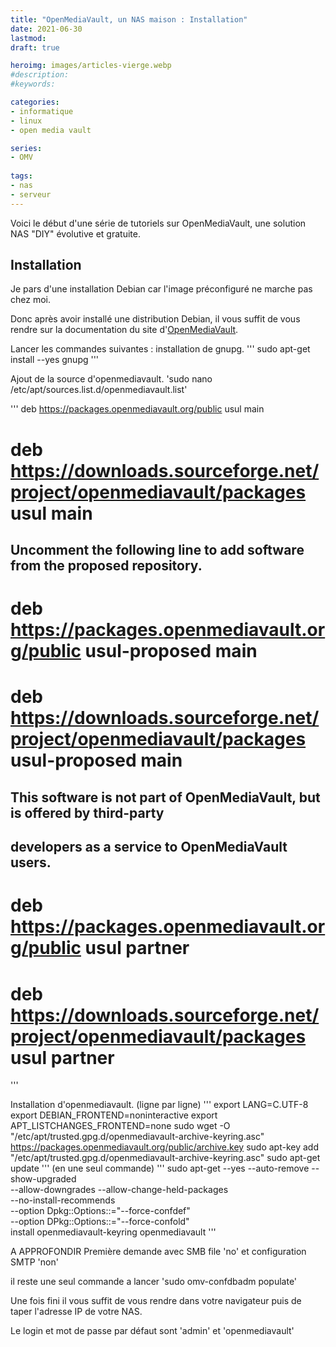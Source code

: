 ```yaml
---
title: "OpenMediaVault, un NAS maison : Installation"
date: 2021-06-30
lastmod: 
draft: true

heroimg: images/articles-vierge.webp
#description: 
#keywords:

categories:
- informatique
- linux
- open media vault

series:
- OMV
  
tags:
- nas
- serveur
---
```

Voici le début d'une série de tutoriels sur OpenMediaVault, une solution NAS "DIY" évolutive et gratuite.


## Installation

Je pars d'une installation Debian car l'image préconfiguré ne marche pas chez moi.

Donc après avoir installé une distribution Debian, il vous suffit de vous rendre sur la documentation du site d'[OpenMediaVault](https://openmediavault.readthedocs.io/en/5.x/installation/index.html).

Lancer les commandes suivantes :
installation de gnupg.
'''
sudo apt-get install --yes gnupg
'''

Ajout de la source d'openmediavault.
'sudo nano /etc/apt/sources.list.d/openmediavault.list'

'''
deb https://packages.openmediavault.org/public usul main
# deb https://downloads.sourceforge.net/project/openmediavault/packages usul main
## Uncomment the following line to add software from the proposed repository.
# deb https://packages.openmediavault.org/public usul-proposed main
# deb https://downloads.sourceforge.net/project/openmediavault/packages usul-proposed main
## This software is not part of OpenMediaVault, but is offered by third-party
## developers as a service to OpenMediaVault users.
# deb https://packages.openmediavault.org/public usul partner
# deb https://downloads.sourceforge.net/project/openmediavault/packages usul partner
'''

Installation d'openmediavault.
(ligne par ligne)
'''
export LANG=C.UTF-8
export DEBIAN_FRONTEND=noninteractive
export APT_LISTCHANGES_FRONTEND=none
sudo wget -O "/etc/apt/trusted.gpg.d/openmediavault-archive-keyring.asc" https://packages.openmediavault.org/public/archive.key
sudo apt-key add "/etc/apt/trusted.gpg.d/openmediavault-archive-keyring.asc"
sudo apt-get update
'''
(en une seul commande)
'''
sudo apt-get --yes --auto-remove --show-upgraded \
    --allow-downgrades --allow-change-held-packages \
    --no-install-recommends \
    --option Dpkg::Options::="--force-confdef" \
    --option DPkg::Options::="--force-confold" \
    install openmediavault-keyring openmediavault
'''

A APPROFONDIR
Première demande avec SMB file 'no' et configuration SMTP 'non'

il reste une seul commande a lancer 'sudo omv-confdbadm populate'

Une fois fini il vous suffit de vous rendre dans votre navigateur puis de taper l'adresse IP de votre NAS.

Le login et mot de passe par défaut sont 'admin' et 'openmediavault'